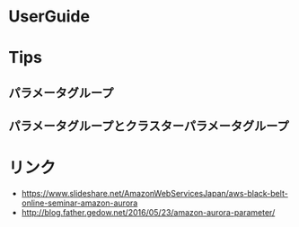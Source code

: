 # UserGuide



# Tips
## パラメータグループ

## パラメータグループとクラスターパラメータグループ

# リンク
- https://www.slideshare.net/AmazonWebServicesJapan/aws-black-belt-online-seminar-amazon-aurora
- http://blog.father.gedow.net/2016/05/23/amazon-aurora-parameter/
